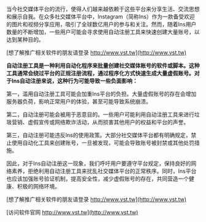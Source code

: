当今社交媒体平台的流行，使得人们越来越依赖于这些平台来分享生活、交流思想和展示自我。在众多社交媒体平台中，Instagram（简称Ins）作为一款备受欢迎的图片和视频分享应用，吸引了全球数亿用户的参与和关注。然而，随着Ins用户数量的不断增加，一些用户可能会寻求使用自动注册工具来快速创建大量账号，以达到某种目的。

[想了解推广相关软件的朋友请登录 http://www.vst.tw](http://www.vst.tw)

**自动注册工具是一种利用自动化程序来批量创建社交媒体账号的软件或脚本。这种工具通常会绕过平台的正规注册流程，通过程序化方式快速生成大量虚假账号。对于Ins自动注册来说，这种行为可能导致一些负面影响：**

第一，滥用自动注册工具可能会加重Ins平台的负担。大量虚假账号的存在会增加服务器负荷，影响正常用户的体验，甚至可能导致系统崩溃。

第二，自动注册可能会被用于恶意目的。一些用户可能利用自动注册工具来进行垃圾营销、虚假宣传或网络欺诈活动，从而损害其他用户的权益和平台的声誉。

第三，自动注册可能违反Ins的使用政策。大部分社交媒体平台都有明确规定，禁止使用自动化工具来创建账号，一旦被发现，可能会导致账号被封禁或其他处罚措施。

因此，对于Ins自动注册这一现象，我们呼吁用户要遵守平台规定，保持良好的网络素养，拒绝利用自动注册工具来扰乱社交媒体平台的正常秩序。同时，Ins平台也应该加强账号验证机制，提高安全性，减少虚假账号的存在，共同营造一个健康、积极的网络环境。

[想了解推广相关软件的朋友请登录 http://www.vst.tw](http://www.vst.tw)


[访问软件官网 http://www.vst.tw](http://www.vst.tw)
